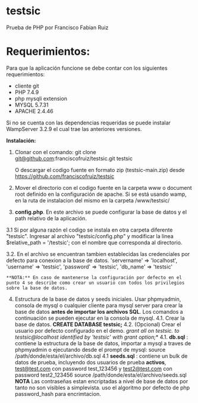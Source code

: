 # testsic
Prueba de PHP por Francisco Fabian Ruiz

# Requerimientos:
Para que la aplicación funcione se debe contar con los siguientes requerimientos:
- cliente git
- PHP 7.4.9
 - php mysqli extension
- MYSQL 5.7.31
- APACHE 2.4.46

Si no se cuenta con las dependencias requeridas se puede instalar WampServer 3.2.9 el cual trae las anteriores versiones.

**Instalación:**

1. Clonar con el comando:
   git clone git@github.com:franciscofruiz/testsic.git testsic 
   
   O descargar el codigo fuente en formato zip (testsic-main.zip) desde https://github.com/franciscofruiz/testsic

2. Mover el directorio con el codigo fuente en la carpeta www o document root definido en la configuración de apache. 
   Si se está usando wamp, en la ruta de instalacion del mismo en la carpeta /www/testsic/

3. **config.php**. En este archivo se puede configurar la base de datos y el path relativo de la aplicación.

  3.1 Si por alguna razón el codigo se instala en otra carpeta diferente "testsic". Ingresar al archivo "testsic/config.php" y
   modificar la linea $relative_path = '/testsic';  con el nombre que corresponda al directorio.

  3.2. En el archivo se encuentran tambien  establecidas las credenciales por defecto para conexion a la base de datos. 
    'servername' => 'localhost',
    'username' => 'testsic',
    'password' => 'testsic',
    'db_name' => 'testsic'

    **NOTA:** En caso de mantenerse la configuración por defecto en el punto 4 se describe como crear un usuario con todos los privilegios sobre la base de datos.

4. Estructura de la base de datos y seeds iniciales. Usar phpmyadmin, consola de mysql  o cualquier cliente para mysql server para crear la base de datos **antes de importar los archivos SQL**. Los comandos a continuación se pueden ejecutar en la consola de mysql.
 4.1. Crear la base de datos. **CREATE DATABASE testsic;**
 4.2. (Opcional) Crear el usuario por defecto configurado en el demo. **grant all on testsic.* to testsic@localhost identified by 'testsic' with grant option;** 
 4.1. **db.sql** : contiene la estructura de la base de datos, importar a mysql a traves de phpmyadmin o ejecutando desde el prompt de mysql:
    source /path/donde/esta/el/archivo/db.sql
 4.1 **seeds.sql** : contiene un bulk de datos de prueba, incluyendo dos usuarios de prueba **activos**, test@test.com con password test_123456 y test2@test.com  con password test2_123456
    source /path/donde/esta/el/archivo/seeds.sql
    **NOTA** Las contraseñas estan encriptadas a nivel de base de datos por tanto no son visibles a simplevista.  uso el algoritmo por defecto de php password_hash para encrimtacion.




